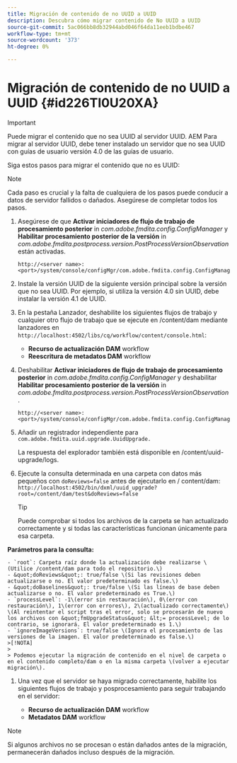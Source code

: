 ```yaml
---
title: Migración de contenido de no UUID a UUID
description: Descubra cómo migrar contenido de No UUID a UUID
source-git-commit: 5ac066bb8db32944abd046f64da11eeb1bdbe467
workflow-type: tm+mt
source-wordcount: '373'
ht-degree: 0%

---
```



# Migración de contenido de no UUID a UUID {#id226TI0U20XA}

>[!IMPORTANT]
>
> Puede migrar el contenido que no sea UUID al servidor UUID. AEM Para migrar al servidor UUID, debe tener instalado un servidor que no sea UUID con guías de usuario versión 4.0 de las guías de usuario.

Siga estos pasos para migrar el contenido que no es UUID:

>[!NOTE]
>
> Cada paso es crucial y la falta de cualquiera de los pasos puede conducir a datos de servidor fallidos o dañados. Asegúrese de completar todos los pasos.

1. Asegúrese de que **Activar iniciadores de flujo de trabajo de procesamiento posterior** in *com.adobe.fmdita.config.ConfigManager* y **Habilitar procesamiento posterior de la versión** in *com.adobe.fmdita.postprocess.version.PostProcessVersionObservation* están activadas.

   ```http
   http://<server name>:<port>/system/console/configMgr/com.adobe.fmdita.config.ConfigManager
   ```

1. Instale la versión UUID de la siguiente versión principal sobre la versión que no sea UUID. Por ejemplo, si utiliza la versión 4.0 sin UUID, debe instalar la versión 4.1 de UUID.

1. En la pestaña Lanzador, deshabilite los siguientes flujos de trabajo y cualquier otro flujo de trabajo que se ejecute en /content/dam mediante lanzadores en `http://localhost:4502/libs/cq/workflow/content/console.html`:

   - **Recurso de actualización DAM** workflow
   - **Reescritura de metadatos DAM** workflow

1. Deshabilitar **Activar iniciadores de flujo de trabajo de procesamiento posterior** in *com.adobe.fmdita.config.ConfigManager* y deshabilitar **Habilitar procesamiento posterior de la versión** in *com.adobe.fmdita.postprocess.version.PostProcessVersionObservation*.

   ```http
   http://<server name>:<port>/system/console/configMgr/com.adobe.fmdita.config.ConfigManager
   ```

1. Añadir un registrador independiente para `com.adobe.fmdita.uuid.upgrade.UuidUpgrade.`

   La respuesta del explorador también está disponible en /content/uuid-upgrade/logs.

1. Ejecute la consulta determinada en una carpeta con datos más pequeños con `doReviews=false` antes de ejecutarlo en / content/dam: `http://localhost:4502/bin/dxml/uuid_upgrade?root=/content/dam/test&doReviews=false`

   >[!TIP]
   >
   >  Puede comprobar si todos los archivos de la carpeta se han actualizado correctamente y si todas las características funcionan únicamente para esa carpeta.

**Parámetros para la consulta:**

    - `root`: Carpeta raíz donde la actualización debe realizarse \(Utilice /content/dam para todo el repositorio.\)
    - &quot;doReviews&quot;: true/false \(Si las revisiones deben actualizarse o no. El valor predeterminado es false.\)
    - &quot;doBaselines&quot;: true/false \(Si las líneas de base deben actualizarse o no. El valor predeterminado es True.\)
    - `processLevel`: -1\(error sin restauración\), 0\(error con restauración\), 1\(error con errores\), 2\(actualizado correctamente\) \(Al reintentar el script tras el error, solo se procesarán de nuevo los archivos con &quot;fmUpgradeStatus&quot; &lt;= processLevel; de lo contrario, se ignorará. El valor predeterminado es 1.\)
    - `ignoreImageVersions`: true/false \(Ignora el procesamiento de las versiones de la imagen. El valor predeterminado es false.\)
    >[!NOTA]
    >
    > Podemos ejecutar la migración de contenido en el nivel de carpeta o en el contenido completo/dam o en la misma carpeta \(volver a ejecutar migración\).

1. Una vez que el servidor se haya migrado correctamente, habilite los siguientes flujos de trabajo y posprocesamiento para seguir trabajando en el servidor:

   - **Recurso de actualización DAM** workflow
   - **Metadatos DAM** workflow

>[!NOTE]
>
> Si algunos archivos no se procesan o están dañados antes de la migración, permanecerán dañados incluso después de la migración.

